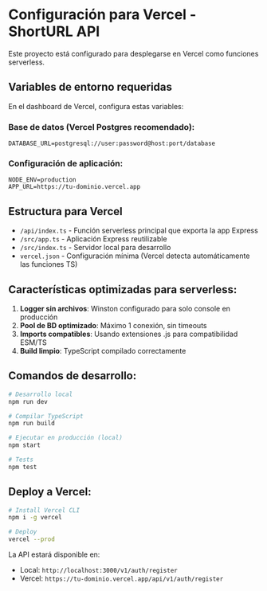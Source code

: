# Configuración para Vercel - ShortURL API

Este proyecto está configurado para desplegarse en Vercel como funciones serverless.

## Variables de entorno requeridas

En el dashboard de Vercel, configura estas variables:

### Base de datos (Vercel Postgres recomendado):

```
DATABASE_URL=postgresql://user:password@host:port/database
```

### Configuración de aplicación:

```
NODE_ENV=production
APP_URL=https://tu-dominio.vercel.app
```

## Estructura para Vercel

- `/api/index.ts` - Función serverless principal que exporta la app Express
- `/src/app.ts` - Aplicación Express reutilizable
- `/src/index.ts` - Servidor local para desarrollo
- `vercel.json` - Configuración mínima (Vercel detecta automáticamente las funciones TS)

## Características optimizadas para serverless:

1. **Logger sin archivos**: Winston configurado para solo console en producción
2. **Pool de BD optimizado**: Máximo 1 conexión, sin timeouts
3. **Imports compatibles**: Usando extensiones .js para compatibilidad ESM/TS
4. **Build limpio**: TypeScript compilado correctamente

## Comandos de desarrollo:

```bash
# Desarrollo local
npm run dev

# Compilar TypeScript
npm run build

# Ejecutar en producción (local)
npm start

# Tests
npm test
```

## Deploy a Vercel:

```bash
# Install Vercel CLI
npm i -g vercel

# Deploy
vercel --prod
```

La API estará disponible en:

- Local: `http://localhost:3000/v1/auth/register`
- Vercel: `https://tu-dominio.vercel.app/api/v1/auth/register`
